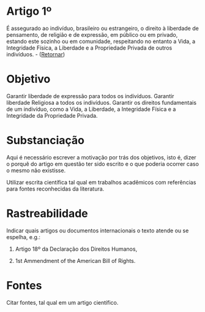 # Artigo 1º

É assegurado ao indivíduo, brasileiro ou estrangeiro, o direito à liberdade de pensamento, de religião e de expressão, em público ou em privado, estando este sozinho ou em comunidade, respeitando no entanto a Vida, a Integridade Física, a Liberdade e a Propriedade Privada de outros indivíduos. - ([Retornar](https://brasileiroslivres.github.io/ConstituicaoFederalLivre/))

# Objetivo
Garantir liberdade de expressão para todos os indivíduos.
Garantir liberdade Religiosa a todos os indivíduos.
Garantir os direitos fundamentais de um indivíduo, como a Vida, a Liberdade, a Integridade Física e a Integridade da Propriedade Privada.

# Substanciação
Aqui é necessário escrever a motivação por trás dos objetivos, isto é, dizer o porquê do artigo em questão ter sido escrito e o que poderia ocorrer caso o mesmo não existisse.

Utilizar escrita científica tal qual em trabalhos acadêmicos com referências para fontes reconhecidas da literatura.

# Rastreabilidade
Indicar quais artigos ou documentos internacionais o texto atende ou se espelha, e.g.:

1) Artigo 18º da Declaração dos Direitos Humanos,

2) 1st Ammendment of the American Bill of Rights.

# Fontes
Citar fontes, tal qual em um artigo científico.
